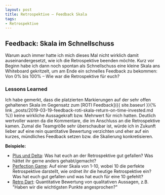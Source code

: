 ```yaml
---
layout: post
title: Retrospektive – Feedback Skala
tags:
- Retrospektive
---
```


## Feedback: Skala im Schnellschuss

Warum auch immer hatte ich mich dieses Mal nicht wirklich damit
auseinandergesetzt, wie ich die Retrospektive beenden möchte. Kurz vor Beginn
habe ich dann noch spontan als Schnellschuss eine kleine Skala ans Whiteboard
gekritzelt, um am Ende ein schnelles Feedback zu bekommen:<br/>
Von 0% bis 100% – Wie war die Retrospektive für euch?

### Lessons Learned

Ich habe gemerkt, dass die platzierten Markierungen auf der sehr offen
gehaltenen Skala im Gegensatz zum [ROTI Feedback]({{ site.baseurl }}{% link _posts/2019-03-19-feedback-roti-skala-return-on-time-invested.md %}) keine wirkliche Aussagekraft
bzw. Mehrwert für mich hatten. Deutlich wertvoller waren da die Kommentare, die
im Anschluss an die Retrospektive kamen. Zumal die Teamgröße sehr überschaubar
ist, würde ich in Zukunft lieber auf eine rein quantitative Bewertung verzichten
und eher auf ein kurzes, mündliches Feedback setzen bzw. die Skalierung
konkretisieren.

**Beispiele:**

* [Plus und Delta](https://retromat.org/de/?id=40): Was hat euch an
  der Retrospektive gut gefallen? Was hättet ihr gerne anders gehabt/gemacht?
* [Perfection Game](https://www.benlinders.com/2014/getting-feedback-with-the-perfection-game/):
  Auf einer Skala von 1-10, wobei 10 die perfekte Retrospektive darstellt, wie
  ordnet ihr die heutige Retrospektive ein? Was hat euch gut gefallen und was
  hat euch für eine 10 gefehlt?
* [Retro Dart](https://retromat.org/de/?id=83): Quantitative Bewertung von
  qualitativen Aussagen, z.B. "Haben wir die wichtigsten Punkte angesprochen?"

